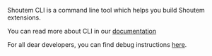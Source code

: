 Shoutem CLI is a command line tool which helps you build Shoutem extensions.

You can read more about CLI in our [documentation](http://shoutem.github.io/docs/extensions/reference/cli)

For all dear developers, you can find debug instructions [here](https://docs.google.com/document/d/1yT_1Q3Gw7qPX1PXubjn4WKgyDsUGcnhrAg1GQMRzTtM/edit?usp=sharing).
